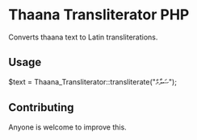 Thaana Transliterator PHP
============================

Converts thaana text to Latin transliterations.

## Usage

$text = Thaana_Transliterator::transliterate("ސަލާމް");

## Contributing
Anyone is welcome to improve this.